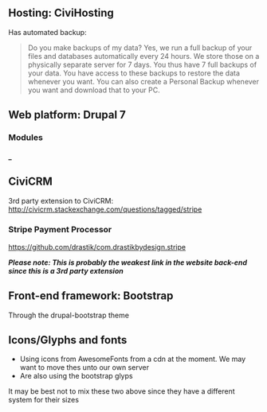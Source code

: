 
## Hosting: CiviHosting

Has automated backup:
> Do you make backups of my data?
> Yes, we run a full backup of your files and databases automatically every 24 hours. We store those on a physically separate server for 7 days. You thus have 7 full backups of your data. You have access to these backups to restore the data whenever you want.
> You can also create a Personal Backup whenever you want and download that to your PC.

## Web platform: Drupal 7

### Modules

#### _

## CiviCRM

3rd party extension to CiviCRM: http://civicrm.stackexchange.com/questions/tagged/stripe

### Stripe Payment Processor
https://github.com/drastik/com.drastikbydesign.stripe

***Please note: This is probably the weakest link in the website back-end since this is a 3rd party extension***

## Front-end framework: Bootstrap
Through the drupal-bootstrap theme

## Icons/Glyphs and fonts
* Using icons from AwesomeFonts from a cdn at the moment. We may want to move thes unto our own server
* Are also using the bootstrap glyps

It may be best not to mix these two above since they have a different system for their sizes
